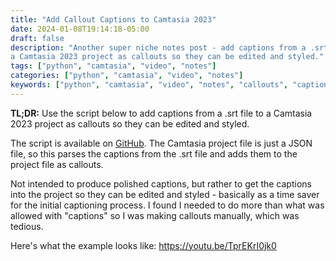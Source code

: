 ```yaml
---
title: "Add Callout Captions to Camtasia 2023"
date: 2024-01-08T19:14:18-05:00
draft: false
description: "Another super niche notes post - add captions from a .srt file to
a Camtasia 2023 project as callouts so they can be edited and styled."
tags: ["python", "camtasia", "video", "notes"]
categories: ["python", "camtasia", "video", "notes"]
keywords: ["python", "camtasia", "video", "notes", "callouts", "captions"]
---
```


**TL;DR:** Use the script below to add captions from a .srt file to a Camtasia
2023 project as callouts so they can be edited and styled.

The script is available on [GitHub](https://github.com/heathhenley/captasia). The Camtasia project file is just
a JSON file, so this parses the captions from the .srt file and adds them to
the project file as callouts.

Not intended to produce polished captions, but rather to get the captions into
the project so they can be edited and styled - basically as a time saver for
the initial captioning process. I found I needed to do more than what was
allowed with "captions" so I was making callouts manually, which was tedious.

Here's what the example looks like: https://youtu.be/TprEKrI0jk0
